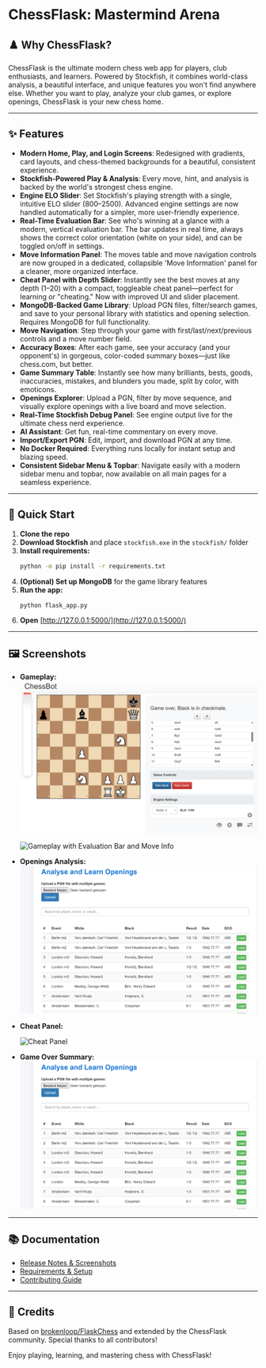 # ChessFlask: Mastermind Arena

## ♟️ Why ChessFlask?
ChessFlask is the ultimate modern chess web app for players, club enthusiasts, and learners. Powered by Stockfish, it combines world-class analysis, a beautiful interface, and unique features you won't find anywhere else. Whether you want to play, analyze your club games, or explore openings, ChessFlask is your new chess home.

---

## ✨ Features
- **Modern Home, Play, and Login Screens**: Redesigned with gradients, card layouts, and chess-themed backgrounds for a beautiful, consistent experience.
- **Stockfish-Powered Play & Analysis**: Every move, hint, and analysis is backed by the world's strongest chess engine.
- **Engine ELO Slider**: Set Stockfish's playing strength with a single, intuitive ELO slider (800–2500). Advanced engine settings are now handled automatically for a simpler, more user-friendly experience.
- **Real-Time Evaluation Bar**: See who's winning at a glance with a modern, vertical evaluation bar. The bar updates in real time, always shows the correct color orientation (white on your side), and can be toggled on/off in settings.
- **Move Information Panel**: The moves table and move navigation controls are now grouped in a dedicated, collapsible 'Move Information' panel for a cleaner, more organized interface.
- **Cheat Panel with Depth Slider**: Instantly see the best moves at any depth (1–20) with a compact, toggleable cheat panel—perfect for learning or "cheating." Now with improved UI and slider placement.
- **MongoDB-Backed Game Library**: Upload PGN files, filter/search games, and save to your personal library with statistics and opening selection. Requires MongoDB for full functionality.
- **Move Navigation**: Step through your game with first/last/next/previous controls and a move number field.
- **Accuracy Boxes**: After each game, see your accuracy (and your opponent's) in gorgeous, color-coded summary boxes—just like chess.com, but better.
- **Game Summary Table**: Instantly see how many brilliants, bests, goods, inaccuracies, mistakes, and blunders you made, split by color, with emoticons.
- **Openings Explorer**: Upload a PGN, filter by move sequence, and visually explore openings with a live board and move selection.
- **Real-Time Stockfish Debug Panel**: See engine output live for the ultimate chess nerd experience.
- **AI Assistant**: Get fun, real-time commentary on every move.
- **Import/Export PGN**: Edit, import, and download PGN at any time.
- **No Docker Required**: Everything runs locally for instant setup and blazing speed.
- **Consistent Sidebar Menu & Topbar**: Navigate easily with a modern sidebar menu and topbar, now available on all main pages for a seamless experience.

---

## 🚀 Quick Start
1. **Clone the repo**
2. **Download Stockfish** and place `stockfish.exe` in the `stockfish/` folder
3. **Install requirements:**
   ```sh
   python -m pip install -r requirements.txt
   ```
4. **(Optional) Set up MongoDB** for the game library features
5. **Run the app:**
   ```sh
   python flask_app.py
   ```
6. **Open** [http://127.0.0.1:5000/](http://127.0.0.1:5000/)

---

## 🖼️ Screenshots
- **Gameplay:**
  ![Gameplay Example](releaseNotes/Gameplay%20early.png)
  
  <!-- Add a new screenshot below showing the evaluation bar and move information panel -->
  ![Gameplay with Evaluation Bar and Move Info](releaseNotes/Gameplay%20with%20evalbar.png)

- **Openings Analysis:**
  ![Openings Analysis](releaseNotes/Analyse%20openings.png)
- **Cheat Panel:**
  <!-- Add a screenshot of the new cheat panel UI here -->
  ![Cheat Panel](releaseNotes/CheatPanel.png)
- **Game Over Summary:**
  ![Game Over Summary](releaseNotes/Analyse%20openings.png)

---

## 📚 Documentation
- [Release Notes & Screenshots](releaseNotes/RELEASE_NOTES.md)
- [Requirements & Setup](REQUIREMENTS.md)
- [Contributing Guide](CONTRIBUTING.md)

---

## 🙏 Credits
Based on [brokenloop/FlaskChess](https://github.com/brokenloop/FlaskChess) and extended by the ChessFlask community. Special thanks to all contributors!

Enjoy playing, learning, and mastering chess with ChessFlask! 